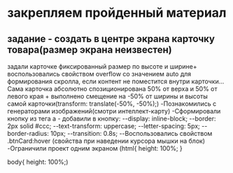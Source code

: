 # закрепляем пройденный материал
## задание - создать в центре экрана карточку товара(размер экрана неизвестен)

задали карточке фиксированный размер по высоте и ширине+ воспользовались свойством overflow со значением auto для формирования скролла, если контент не поместится внутри карточки...
Сама карточка абсолютно спозиционирована 50% от верха и 50% от левого края + выполнено смещение на -50% от ширины и высоты самой карточки(transform: translate(-50%, -50%);)
-Познакомились с генераторами изображений(смотри интеллект-карту)
-Сформировали кнопку из тега a - добавили в кнопку:
--display: inline-block;
--border: 2px solid #ccc;
--text-transform: uppercase;
--letter-spacing: 5px;
--border-radius: 10px;
--transition: 0.8s;
--Воспользовались свойством .btnCard:hover (свойства при наведении курсора мышки на блок)
-Ограничили проект одним экраном (html{
    height: 100%;
}

body{
    height: 100%;)







